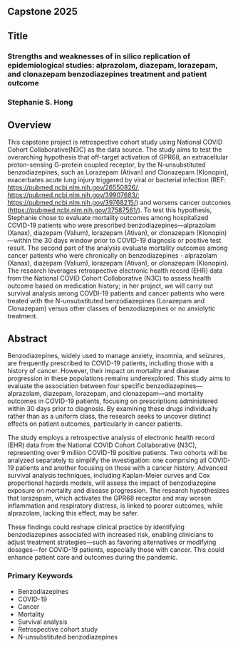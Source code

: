 ## Capstone 2025
## Title
### Strengths and weaknesses of in silico replication of epidemiological studies: alprazolam, diazepam, lorazepam, and clonazepam benzodiazepines treatment and patient outcome
### Stephanie S. Hong

## Overview
This capstone project is retrospective cohort study using National COVID Cohort Collaborative(N3C) as the data source.  The study aims to test the overarching hypothesis that off-target activation of GPR68, an extracellular proton-sensing G-protein coupled receptor, by the N-unsubstituted benzodiazepines, such as Lorazepam (Ativan) and Clonazepam (Klonopin), exacerbates acute lung injury triggered by viral or bacterial infection (REF: https://pubmed.ncbi.nlm.nih.gov/26550826/,  https://pubmed.ncbi.nlm.nih.gov/39907683/; https://pubmed.ncbi.nlm.nih.gov/39768215/) and worsens cancer outcomes (https://pubmed.ncbi.nlm.nih.gov/37587561/).  To test this hypothesis, Stephanie chose to evaluate mortality outcomes among hospitalized COVID-19 patients who were prescribed benzodiazepines—alprazolam (Xanax), diazepam (Valium), lorazepam (Ativan), or clonazepam (Klonopin)—within the 30 days window prior to COVID-19 diagnosis or positive test result. The second part of the analysis evaluate mortality outcomes among cancer patients who were chronically on benzodiazepines - alprazolam (Xanax), diazepam (Valium), lorazepam (Ativan), or clonazepam (Klonopin). The research leverages retrospective electronic health record (EHR) data from the National COVID Cohort Collaborative (N3C) to assess health outcome based on medication history; in her project, we will carry out survival analysis among COVDI-19 patients and cancer patients who were treated with the N-unsubstituted benzodiazepines (Lorazepam and Clonazepam) versus other classes of benzodiazepines or no anxiolytic treatment.   

## Abstract

Benzodiazepines, widely used to manage anxiety, insomnia, and seizures, are frequently prescribed to COVID-19 patients, including those with a history of cancer. However, their impact on mortality and disease progression in these populations remains underexplored. This study aims to evaluate the association between four specific benzodiazepines—alprazolam, diazepam, lorazepam, and clonazepam—and mortality outcomes in COVID-19 patients, focusing on prescriptions administered within 30 days prior to diagnosis. By examining these drugs individually rather than as a uniform class, the research seeks to uncover distinct effects on patient outcomes, particularly in cancer patients.

The study employs a retrospective analysis of electronic health record (EHR) data from the National COVID Cohort Collaborative (N3C), representing over 9 million COVID-19 positive patients. Two cohorts will be analyzed separately to simplify the investigation: one comprising all COVID-19 patients and another focusing on those with a cancer history. Advanced survival analysis techniques, including Kaplan-Meier curves and Cox proportional hazards models, will assess the impact of benzodiazepine exposure on mortality and disease progression. The research hypothesizes that lorazepam, which activates the GPR68 receptor and may worsen inflammation and respiratory distress, is linked to poorer outcomes, while alprazolam, lacking this effect, may be safer.

These findings could reshape clinical practice by identifying benzodiazepines associated with increased risk, enabling clinicians to adjust treatment strategies—such as favoring alternatives or modifying dosages—for COVID-19 patients, especially those with cancer. This could enhance patient care and outcomes during the pandemic.

### Primary Keywords

* Benzodiazepines
* COVID-19
* Cancer
* Mortality
* Survival analysis
* Retrospective cohort study
* N-unsubstituted benzodiazepines
